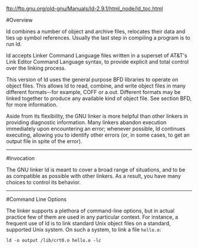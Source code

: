 ftp://ftp.gnu.org/old-gnu/Manuals/ld-2.9.1/html_node/ld_toc.html

#Overview

ld combines a number of object and archive files, relocates their data and ties up symbol references. Usually the last step in compiling a program is to run ld.

ld accepts Linker Command Language files written in a superset of AT&T's Link Editor Command Language syntax, to provide explicit and total control over the linking process.

This version of ld uses the general purpose BFD libraries to operate on object files. This allows ld to read, combine, and write object files in many different formats--for example, COFF or a.out. Different formats may be linked together to produce any available kind of object file. See section BFD, for more information.

Aside from its flexibility, the GNU linker is more helpful than other linkers in providing diagnostic information. Many linkers abandon execution immediately upon encountering an error; whenever possible, ld continues executing, allowing you to identify other errors (or, in some cases, to get an output file in spite of the error). 

----

#Invocation

The GNU linker ld is meant to cover a broad range of situations, and to be as compatible as possible with other linkers. As a result, you have many choices to control its behavior. 

----

#Command Line Options

The linker supports a plethora of command-line options, but in actual practice few of them are used in any particular context. For instance, a frequent use of ld is to link standard Unix object files on a standard, supported Unix system. On such a system, to link a file `hello.o`: 

    ld -o output /lib/crt0.o hello.o -lc



